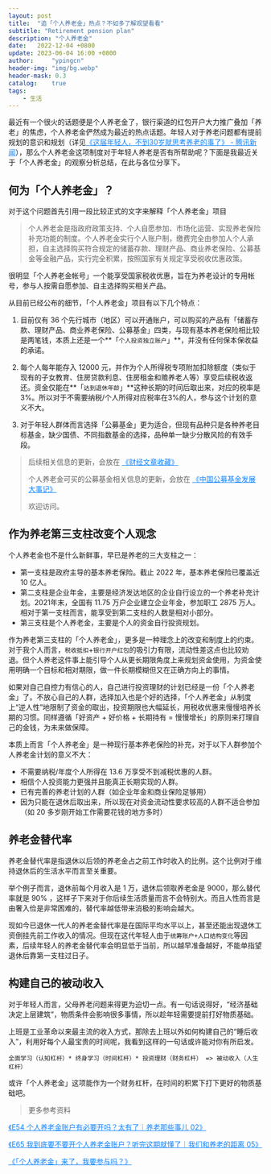```yaml
---
layout: post
title:  "追「个人养老金」热点？不如多了解观望看看"
subtitle: "Retirement pension plan"
description: "个人养老金"
date:   2022-12-04 +0800
update: 2023-06-04 16:00 +0800
author:     "ypingcn"
header-img: "img/bg.webp"
header-mask: 0.3
catalog:    true
tags:
    - 生活
---
```


最近有一个很火的话题便是个人养老金了，银行渠道的红包开户大力推广叠加「养老」的焦虑，个人养老金俨然成为最近的热点话题。年轻人对于养老问题都有提前规划的意识和规划（详见<a target="_blank" href="https://new.qq.com/omn/20210828/20210828A0AHEP00.html?utm_source=blog&utm_medium=content&utm_campaign=blog.ypingcn.com" rel="nofollow" style="color: #0c82ff;">《这届年轻人，不到30岁就思考养老的事了》 - 腾讯新闻</a>），那么个人养老金这项制度对于年轻人养老是否有所帮助呢？下面是我最近关于「个人养老金」的观察分析总结，在此与各位分享下。

## 何为「个人养老金」？

对于这个问题首先引用一段比较正式的文字来解释「个人养老金」项目

> 个人养老金是指政府政策支持、个人自愿参加、市场化运营、实现养老保险补充功能的制度。个人养老金实行个人账户制，缴费完全由参加人个人承担，自主选择购买符合规定的储蓄存款、理财产品、商业养老保险、公募基金等金融产品，实行完全积累，按照国家有关规定享受税收优惠政策。 

很明显「个人养老金帐号」一个能享受国家税收优惠，旨在为养老设计的专用帐号，参与人按需自愿参加、自主选择购买相关产品。

从目前已经公布的细节，「个人养老金」项目有以下几个特点：

1. 目前仅有 36 个先行城市（地区）可以开通账户，可以购买的产品有「储蓄存款、理财产品、商业养老保险、公募基金」四类，与现有基本养老保险相比较是两笔钱，本质上还是一个**「```个人投资独立账户```」**，并没有任何保本保收益的承诺。

2. 每个人每年能存入 12000 元，并作为个人所得税专项附加扣除额度（类似于现有的子女教育、住房贷款利息、住房租金和赡养老人等）享受后续税收返还。资金仅能在**「```达到退休年龄```」**这种长期的时间后取出来，对应的税率是 3%。所以对于不需要纳税/个人所得对应税率在3%的人，参与这个计划的意义不大。

3. 对于年轻人群体而言选择「公募基金」更为适合，但现有品种只是各种养老目标基金，缺少国债、不同指数基金的选择，品种单一缺少分散风险的有效手段。

> 后续相关信息的更新，会放在 <a target="_blank" href="https://ypingcn.com/article/finance.html" style="color: #0c82ff;">《财经文章收藏》</a> 
> 
> 个人养老金可买的公募基金相关信息的更新，会放在 <a target="_blank" href="/special/fund/year-book" style="color: #0c82ff;">《中国公募基金发展大事记》</a> 
> 
> 欢迎访问。

## 作为养老第三支柱改变个人观念

个人养老金也不是什么新鲜事，早已是养老的三大支柱之一：

 - 第一支柱是政府主导的基本养老保险。截止 2022 年，基本养老保险已覆盖近 10 亿人。
 - 第二支柱是企业年金，主要是经济发达地区的企业自行设立的一个养老补充计划。2021年末，全国有 11.75 万户企业建立企业年金，参加职工 2875 万人。相对于第一支柱而言，能享受到第二支柱的人数是相对小部分。
 - 第三支柱是个人养老金，主要是个人的资金自行投资规划。

作为养老第三支柱的「个人养老金」，更多是一种理念上的改变和制度上的约束。对于我个人而言，```税收抵扣```+```银行开户红包```的吸引力有限，流动性差这点也比较劝退。但个人养老这件事上能引导个人从更长期限角度上来规划资金使用，为资金使用明确一个目标和相对期限，做一件长期模糊但又在正确方向上的事情。

如果对自己自控力有信心的人，自己进行投资理财的计划已经是一份「个人养老金」了。不放心自己的人群，选择加入也是个好的选择，「个人养老金」从制度上“逆人性”地限制了资金的取出，投资期限也大幅延长，用税收优惠来慢慢培养长期的习惯。同样遵循「好资产 + 好价格 + 长期持有 = 慢慢增长」的原则来打理自己的金钱，为未来做保障。

本质上而言「个人养老金」是一种现行基本养老保险的补充，对于以下人群参加个人养老金计划的意义不大：

 - 不需要纳税/年度个人所得在 13.6 万享受不到减税优惠的人群。
 - 相信个人投资能力更强并且能真正长期实现的人群。
 - 已有完善的养老计划的人群（如企业年金和商业保险足够用）
 - 因为只能在退休后取出来，所以现在对资金流动性要求较高的人群不适合参加（如 20 多岁刚开始工作需要花钱的地方多时）

## 养老金替代率

养老金替代率是指退休以后领的养老金占之前工作时收入的比例。这个比例对于维持退休后的生活水平而言至关重要。

举个例子而言，退休前每个月收入是 1 万，退休后领取养老金是 9000，那么替代率就是 90% ，这样子下来对于你后续生活质量而言不会特别大。而且人性而言是由奢入俭是非常困难的，替代率越低带来消极的影响会越大。

现如今已退休一代人的养老金替代率是在国际平均水平以上，甚至还能出现退休工资倒挂先前工作收入的情况。但现在这代年轻人由于```统筹账户+人口结构变化```等因素，后续年轻人的养老金替代率会明显低于当前，所以越早准备越好，不能单指望退休后靠第一支柱过日子。

## 构建自己的被动收入

对于年轻人而言，父母养老问题来得更为迫切一点。有一句话说得好，“经济基础决定上层建筑”，物质条件会影响很多事情，所以趁年轻需要提前打好物质基础。

上班是工业革命以来最主流的收入方式，那除去上班以外如何构建自己的“睡后收入”，利用好每个人最宝贵的时间呢，我看到这样的一句话或许能对你有所启发。

```全面学习（认知杠杆）* 终身学习（时间杠杆）* 投资理财（财务杠杆） => 被动收入（人生杠杆）```

或许「个人养老金」这项能作为一个财务杠杆，在时间的积累下打下更好的物质基础吧。

>  更多参考资料

<a target="_blank" href="https://youzhiyouxing.cn/materials/1315?utm_source=blog&utm_medium=content&utm_campaign=blog.ypingcn.com" rel="nofollow" style="color: #0c82ff;">《E54 个人养老金账户有必要开吗？太有了｜养老那些事儿 02》 </a>

<a target="_blank" href="https://youzhiyouxing.cn/materials/1373?utm_source=blog&utm_medium=content&utm_campaign=blog.ypingcn.com" rel="nofollow" style="color: #0c82ff;">《E65 我到底要不要开个人养老金账户？听完这期就懂了｜我们和养老的距离 05》</a>

<a target="_blank" href="https://youzhiyouxing.cn/materials/1370?utm_source=blog&utm_medium=content&utm_campaign=blog.ypingcn.com" rel="nofollow" style="color: #0c82ff;">《「个人养老金」来了，我要参与吗？》</a>



